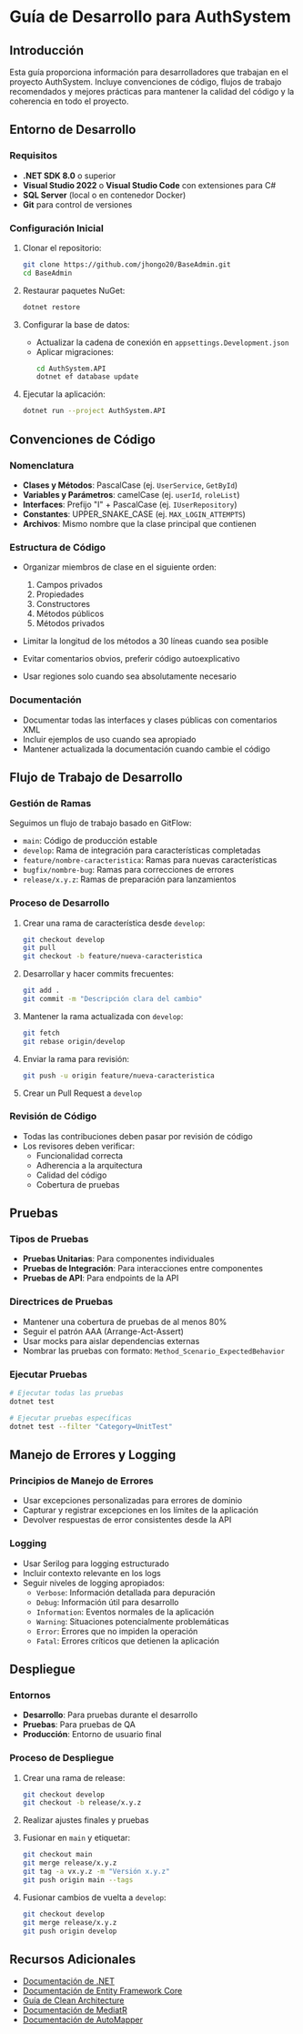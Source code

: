 # Guía de Desarrollo para AuthSystem

## Introducción

Esta guía proporciona información para desarrolladores que trabajan en el proyecto AuthSystem. Incluye convenciones de código, flujos de trabajo recomendados y mejores prácticas para mantener la calidad del código y la coherencia en todo el proyecto.

## Entorno de Desarrollo

### Requisitos

- **.NET SDK 8.0** o superior
- **Visual Studio 2022** o **Visual Studio Code** con extensiones para C#
- **SQL Server** (local o en contenedor Docker)
- **Git** para control de versiones

### Configuración Inicial

1. Clonar el repositorio:
   ```bash
   git clone https://github.com/jhongo20/BaseAdmin.git
   cd BaseAdmin
   ```

2. Restaurar paquetes NuGet:
   ```bash
   dotnet restore
   ```

3. Configurar la base de datos:
   - Actualizar la cadena de conexión en `appsettings.Development.json`
   - Aplicar migraciones:
     ```bash
     cd AuthSystem.API
     dotnet ef database update
     ```

4. Ejecutar la aplicación:
   ```bash
   dotnet run --project AuthSystem.API
   ```

## Convenciones de Código

### Nomenclatura

- **Clases y Métodos**: PascalCase (ej. `UserService`, `GetById`)
- **Variables y Parámetros**: camelCase (ej. `userId`, `roleList`)
- **Interfaces**: Prefijo "I" + PascalCase (ej. `IUserRepository`)
- **Constantes**: UPPER_SNAKE_CASE (ej. `MAX_LOGIN_ATTEMPTS`)
- **Archivos**: Mismo nombre que la clase principal que contienen

### Estructura de Código

- Organizar miembros de clase en el siguiente orden:
  1. Campos privados
  2. Propiedades
  3. Constructores
  4. Métodos públicos
  5. Métodos privados

- Limitar la longitud de los métodos a 30 líneas cuando sea posible
- Evitar comentarios obvios, preferir código autoexplicativo
- Usar regiones solo cuando sea absolutamente necesario

### Documentación

- Documentar todas las interfaces y clases públicas con comentarios XML
- Incluir ejemplos de uso cuando sea apropiado
- Mantener actualizada la documentación cuando cambie el código

## Flujo de Trabajo de Desarrollo

### Gestión de Ramas

Seguimos un flujo de trabajo basado en GitFlow:

- `main`: Código de producción estable
- `develop`: Rama de integración para características completadas
- `feature/nombre-caracteristica`: Ramas para nuevas características
- `bugfix/nombre-bug`: Ramas para correcciones de errores
- `release/x.y.z`: Ramas de preparación para lanzamientos

### Proceso de Desarrollo

1. Crear una rama de característica desde `develop`:
   ```bash
   git checkout develop
   git pull
   git checkout -b feature/nueva-caracteristica
   ```

2. Desarrollar y hacer commits frecuentes:
   ```bash
   git add .
   git commit -m "Descripción clara del cambio"
   ```

3. Mantener la rama actualizada con `develop`:
   ```bash
   git fetch
   git rebase origin/develop
   ```

4. Enviar la rama para revisión:
   ```bash
   git push -u origin feature/nueva-caracteristica
   ```

5. Crear un Pull Request a `develop`

### Revisión de Código

- Todas las contribuciones deben pasar por revisión de código
- Los revisores deben verificar:
  - Funcionalidad correcta
  - Adherencia a la arquitectura
  - Calidad del código
  - Cobertura de pruebas

## Pruebas

### Tipos de Pruebas

- **Pruebas Unitarias**: Para componentes individuales
- **Pruebas de Integración**: Para interacciones entre componentes
- **Pruebas de API**: Para endpoints de la API

### Directrices de Pruebas

- Mantener una cobertura de pruebas de al menos 80%
- Seguir el patrón AAA (Arrange-Act-Assert)
- Usar mocks para aislar dependencias externas
- Nombrar las pruebas con formato: `Method_Scenario_ExpectedBehavior`

### Ejecutar Pruebas

```bash
# Ejecutar todas las pruebas
dotnet test

# Ejecutar pruebas específicas
dotnet test --filter "Category=UnitTest"
```

## Manejo de Errores y Logging

### Principios de Manejo de Errores

- Usar excepciones personalizadas para errores de dominio
- Capturar y registrar excepciones en los límites de la aplicación
- Devolver respuestas de error consistentes desde la API

### Logging

- Usar Serilog para logging estructurado
- Incluir contexto relevante en los logs
- Seguir niveles de logging apropiados:
  - `Verbose`: Información detallada para depuración
  - `Debug`: Información útil para desarrollo
  - `Information`: Eventos normales de la aplicación
  - `Warning`: Situaciones potencialmente problemáticas
  - `Error`: Errores que no impiden la operación
  - `Fatal`: Errores críticos que detienen la aplicación

## Despliegue

### Entornos

- **Desarrollo**: Para pruebas durante el desarrollo
- **Pruebas**: Para pruebas de QA
- **Producción**: Entorno de usuario final

### Proceso de Despliegue

1. Crear una rama de release:
   ```bash
   git checkout develop
   git checkout -b release/x.y.z
   ```

2. Realizar ajustes finales y pruebas

3. Fusionar en `main` y etiquetar:
   ```bash
   git checkout main
   git merge release/x.y.z
   git tag -a vx.y.z -m "Versión x.y.z"
   git push origin main --tags
   ```

4. Fusionar cambios de vuelta a `develop`:
   ```bash
   git checkout develop
   git merge release/x.y.z
   git push origin develop
   ```

## Recursos Adicionales

- [Documentación de .NET](https://docs.microsoft.com/en-us/dotnet/)
- [Documentación de Entity Framework Core](https://docs.microsoft.com/en-us/ef/core/)
- [Guía de Clean Architecture](https://blog.cleancoder.com/uncle-bob/2012/08/13/the-clean-architecture.html)
- [Documentación de MediatR](https://github.com/jbogard/MediatR/wiki)
- [Documentación de AutoMapper](https://docs.automapper.org/en/stable/)
